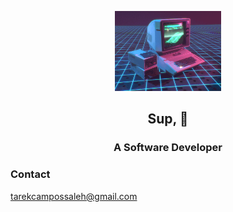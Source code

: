<p align="center">
  <img src="./retro_computer.gif"  height="128" >
  <br>
   <h2 align="center">Sup, 👋</h2>
   

</p>

<h3 align="center">A Software Developer</h3>

<h3>Contact</h3>
<a href="mailto:tarekcampossaleh@gmail.com">
tarekcampossaleh@gmail.com
</a>
